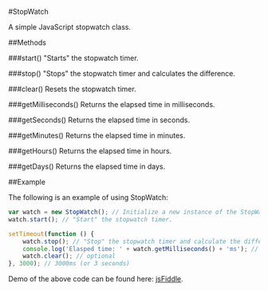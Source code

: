 #StopWatch

A simple JavaScript stopwatch class.

##Methods

###start()
"Starts" the stopwatch timer.

###stop()
"Stops" the stopwatch timer and calculates the difference.

###clear()
Resets the stopwatch timer.

###getMilliseconds()
Returns the elapsed time in milliseconds.

###getSeconds()
Returns the elapsed time in seconds.

###getMinutes()
Returns the elapsed time in minutes.

###getHours()
Returns the elapsed time in hours.

###getDays()
Returns the elapsed time in days.

##Example

The following is an example of using StopWatch:

```javascript
var watch = new StopWatch(); // Initialize a new instance of the StopWatch class.
watch.start(); // "Start" the stopwatch timer.

setTimeout(function () {
    watch.stop(); // "Stop" the stopwatch timer and calculate the difference.
    console.log('Elasped time: ' + watch.getMilliseconds() + 'ms'); // Console should approx. read: Elapsed time: 3000ms
    watch.clear(); // optional
}, 3000); // 3000ms (or 3 seconds)
```

Demo of the above code can be found here: [jsFiddle](http://jsfiddle.net/decoy31/qNaV3/).

